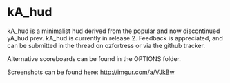 kA_hud
======
kA_hud is a minimalist hud derived from the popular and now discontinued yA_hud prev. kA_hud is currently in release 2. Feedback is appreciated, and can be submitted in the thread on ozfortress or via the github tracker.

Alternative scoreboards can be found in the OPTIONS folder.

Screenshots can be found here: http://imgur.com/a/VJkBw

